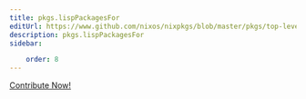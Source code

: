 ```yaml
---
title: pkgs.lispPackagesFor
editUrl: https://www.github.com/nixos/nixpkgs/blob/master/pkgs/top-level/all-packages.nix#L26129C21
description: pkgs.lispPackagesFor
sidebar:

    order: 8
---
```


<a href="https://www.github.com/nixos/nixpkgs/blob/master/pkgs/top-level/all-packages.nix#L26129C21">Contribute Now!</a>



